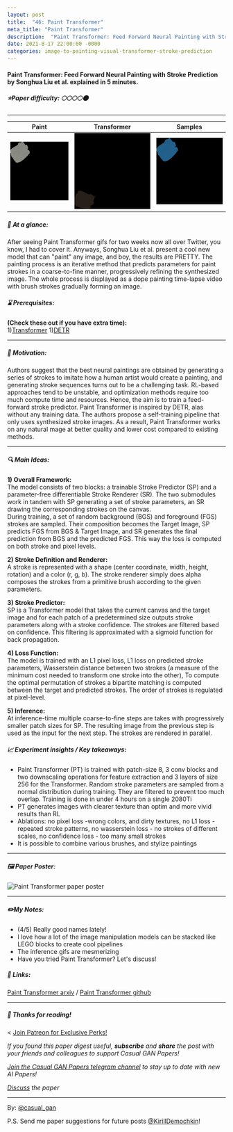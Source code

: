 ```yaml
---
layout: post
title:  "46: Paint Transformer"
meta_title: "Paint Transformer"
description:  "Paint Transformer: Feed Forward Neural Painting with Stroke Prediction by Songhua Liu et al. explained in 5 minutes."
date: 2021-8-17 22:00:00 -0000
categories: image-to-painting-visual-transformer-stroke-prediction
---
```


#### Paint Transformer: Feed Forward Neural Painting with Stroke Prediction by Songhua Liu et al. explained in 5 minutes.

##### ⭐️Paper difficulty: 🌕🌕🌕🌕🌑

***
Paint            |  Transformer | Samples  
:-------------------------:|:-------------------------:|:-------------------------:
![Paint Transformer Samples Bird](/assets/images/painttransformer_teaser_1.gif "Paint Transformer teaser bird") | ![Paint Transformer Samples Boat](/assets/images/painttransformer_teaser_2.gif "Paint Transformer teaser boat") | ![Paint Transformer Samples Seagull](/assets/images/painttransformer_teaser_3.gif "Paint Transformer teaser seagull")

##### 🎯 At a glance:

After seeing Paint Transformer gifs for two weeks now all over Twitter, you know, I had to cover it. Anyways, Songhua Liu et al. present a cool new model that can "paint" any image, and boy, the results are PRETTY. The painting process is an iterative method that predicts parameters for paint strokes in a coarse-to-fine manner, progressively refining the synthesized image. The whole process is displayed as a dope painting time-lapse video with brush strokes gradually forming an image.

##### ⌛️ Prerequisites:

**(Check these out if you have extra time):**  
1)[Transformer](https://arxiv.org/abs/1706.03762)
1)[DETR](https://arxiv.org/abs/2005.12872)

***

##### 🚀 Motivation:

Authors suggest that the best neural paintings are obtained by generating a series of strokes to imitate how a human artist would create a painting, and generating stroke sequences turns out to be a challenging task. RL-based approaches tend to be unstable, and optimization methods require too much compute time and resources. Hence, the aim is to train a feed-forward stroke predictor. Paint Transformer is inspired by DETR, alas without any training data. The authors propose a self-training pipeline that only uses synthesized stroke images. As a result, Paint Transformer works on any natural mage at better quality and lower cost compared to existing methods.

***

##### 🔍 Main Ideas:

**1) Overall Framework:**  
The model consists of two blocks: a trainable Stroke Predictor (SP) and a parameter-free differentiable Stroke Renderer (SR). The two submodules work in tandem with SP generating a set of stroke parameters, an SR drawing the corresponding strokes on the canvas.  
During training, a set of random background (BGS) and foreground (FGS) strokes are sampled. Their composition becomes the Target Image, SP predicts FGS from BGS & Target Image, and SR generates the final prediction from BGS and the predicted FGS. This way the loss is computed on both stroke and pixel levels.

**2) Stroke Definition and Renderer:**  
A stroke is represented with a shape (center coordinate, width, height, rotation) and a color (r, g, b). The stroke renderer simply does alpha composes the strokes from a primitive brush according to the given parameters.

**3) Stroke Predictor:**  
SP is a Transformer model that takes the current canvas and the target image and for each patch of a predetermined size outputs stroke parameters along with a stroke confidence. The strokes are filtered based on confidence. This filtering is approximated with a sigmoid function for back propagation.

**4)  Loss Function:**  
The model is trained with an L1 pixel loss, L1 loss on predicted stroke parameters, Wasserstein distance between two strokes (a measure of the minimum cost needed to transform one stroke into the other), To compute the optimal permutation of strokes a bipartite matching is computed between the target and predicted strokes. The order of strokes is regulated at pixel-level.

**5) Inference:**  
At inference-time multiple coarse-to-fine steps are takes with progressively smaller patch sizes for SP. The resulting image from the previous step is used as the input for the next step. The strokes are rendered in parallel.
  
##### 📈 Experiment insights / Key takeaways:

- Paint Transformer (PT) is trained with patch-size 8, 3 conv blocks and two downscaling operations for feature extraction and 3 layers of size 256 for the Transformer. Random stroke parameters are sampled from a normal distribution during training. They are filtered to prevent too much overlap. Training is done in under 4 hours on a single 2080Ti
- PT generates images with clearer texture than optim and more vivid results than RL
- Ablations: no pixel loss -wrong colors, and dirty textures, no L1 loss - repeated stroke patterns, no wasserstein loss - no strokes of different scales, no confidence loss - too many small strokes
- It is possible to combine various brushes, and stylize paintings

***

##### 🖼️ Paper Poster:

![Paint Transformer paper poster](/assets/images/painttransformer.png "Paint Transformer Paper Poster")

***

##### ✏️My Notes:

- (4/5) Really good names lately!
- I love how a lot of the image manipulation models can be stacked like LEGO blocks to create cool pipelines
- The inference gifs are mesmerizing
- Have you tried Paint Transformer? Let's discuss!

##### 🔗 Links:
[Paint Transformer arxiv](https://arxiv.org/pdf/2108.03798.pdf) / [Paint Transformer github](https://github.com/huage001/painttransformer)

***

##### 👋 Thanks for reading!
<
<a href="https://www.patreon.com/bePatron?u=53448948" data-patreon-widget-type="become-patron-button">Join Patreon for Exclusive Perks!</a><script async src="https://c6.patreon.com/becomePatronButton.bundle.js"></script>

*If you found this paper digest useful, **subscribe** and **share** the post with your friends and colleagues to support Casual GAN Papers!*

*[Join the Casual GAN Papers telegram channel](https://t.me/joinchat/KeutnzlvetRkZGZi) to stay up to date with new AI Papers!*

*[Discuss](https://t.me/casual_gans_chat) the paper*

***

By: [@casual_gan](https://t.me/joinchat/KeutnzlvetRkZGZi)

P.S. Send me paper suggestions for future posts
[@KirillDemochkin](mailto:kdemochkin@gmail.com)!
